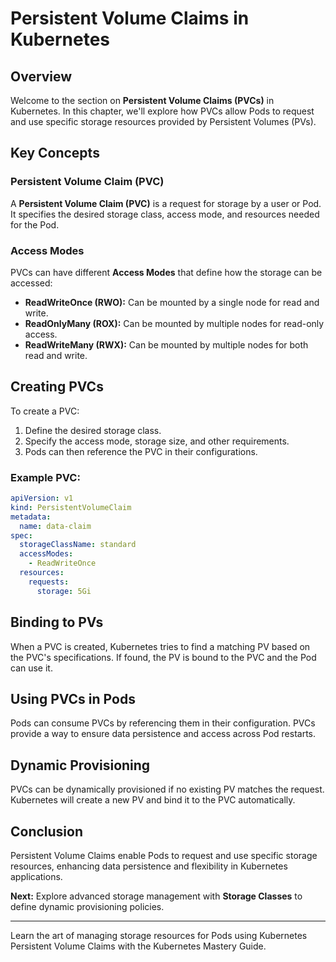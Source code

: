 # Persistent Volume Claims in Kubernetes

## Overview

Welcome to the section on **Persistent Volume Claims (PVCs)** in Kubernetes. In this chapter, we'll explore how PVCs allow Pods to request and use specific storage resources provided by Persistent Volumes (PVs).

## Key Concepts

### Persistent Volume Claim (PVC)

A **Persistent Volume Claim (PVC)** is a request for storage by a user or Pod. It specifies the desired storage class, access mode, and resources needed for the Pod.

### Access Modes

PVCs can have different **Access Modes** that define how the storage can be accessed:

- **ReadWriteOnce (RWO):** Can be mounted by a single node for read and write.
- **ReadOnlyMany (ROX):** Can be mounted by multiple nodes for read-only access.
- **ReadWriteMany (RWX):** Can be mounted by multiple nodes for both read and write.

## Creating PVCs

To create a PVC:

1. Define the desired storage class.
2. Specify the access mode, storage size, and other requirements.
3. Pods can then reference the PVC in their configurations.

### Example PVC:

```yaml
apiVersion: v1
kind: PersistentVolumeClaim
metadata:
  name: data-claim
spec:
  storageClassName: standard
  accessModes:
    - ReadWriteOnce
  resources:
    requests:
      storage: 5Gi
```

## Binding to PVs

When a PVC is created, Kubernetes tries to find a matching PV based on the PVC's specifications. If found, the PV is bound to the PVC and the Pod can use it.

## Using PVCs in Pods

Pods can consume PVCs by referencing them in their configuration. PVCs provide a way to ensure data persistence and access across Pod restarts.

## Dynamic Provisioning

PVCs can be dynamically provisioned if no existing PV matches the request. Kubernetes will create a new PV and bind it to the PVC automatically.

## Conclusion

Persistent Volume Claims enable Pods to request and use specific storage resources, enhancing data persistence and flexibility in Kubernetes applications.

**Next:** Explore advanced storage management with **Storage Classes** to define dynamic provisioning policies.

---

Learn the art of managing storage resources for Pods using Kubernetes Persistent Volume Claims with the Kubernetes Mastery Guide.
